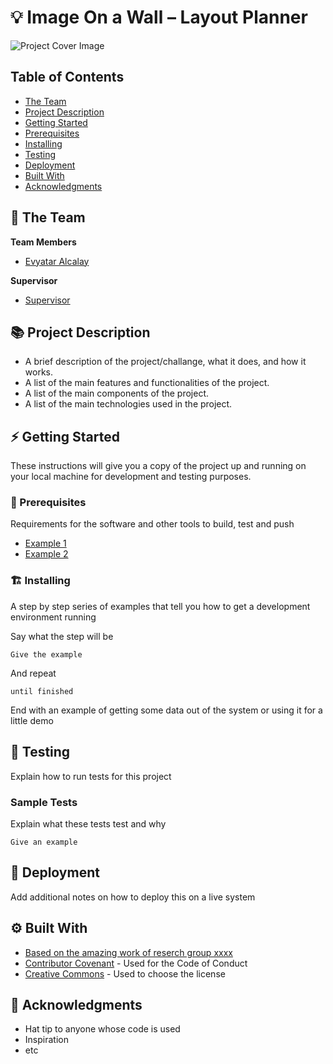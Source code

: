 
# 💡 Image On a Wall – Layout Planner
<!-- cool project cover image -->
![Project Cover Image](/media/project-cover-img.jpg)

<!-- table of content -->
## Table of Contents
- [The Team](#the-team)
- [Project Description](#project-description)
- [Getting Started](#getting-started)
- [Prerequisites](#prerequisites)
- [Installing](#installing)
- [Testing](#testing)
- [Deployment](#deployment)
- [Built With](#built-with)
- [Acknowledgments](#acknowledgments)

## 👥 The Team 
**Team Members**
- [Evyatar Alcalay](evyataralcalay@mail.huji.ac.il)

**Supervisor**
- [Supervisor](wwww.link_to_lab.com)


## 📚 Project Description
- A brief description of the project/challange, what it does, and how it works.
- A list of the main features and functionalities of the project.
- A list of the main components of the project.
- A list of the main technologies used in the project.


## ⚡ Getting Started

These instructions will give you a copy of the project up and running on
your local machine for development and testing purposes. 

### 🧱 Prerequisites
Requirements for the software and other tools to build, test and push 
- [Example 1](https://www.example.com)
- [Example 2](https://www.example.com)

### 🏗️ Installing
A step by step series of examples that tell you how to get a development environment running

Say what the step will be

    Give the example

And repeat

    until finished

End with an example of getting some data out of the system or using it
for a little demo

## 🧪 Testing
Explain how to run tests for this project

### Sample Tests
Explain what these tests test and why

    Give an example

## 🚀 Deployment
Add additional notes on how to deploy this on a live system

## ⚙️ Built With
  - [Based on the amazing work of reserch group xxxx](https://www.example.com)
  - [Contributor Covenant](https://www.contributor-covenant.org/) - Used for the Code of Conduct
  - [Creative Commons](https://creativecommons.org/) - Used to choose the license


## 🙏 Acknowledgments
  - Hat tip to anyone whose code is used
  - Inspiration
  - etc
